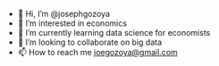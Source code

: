 - 👋 Hi, I’m @josephgozoya
- 👀 I’m interested in economics
- 🌱 I’m currently learning data science for economists
- 💞️ I’m looking to collaborate on big data
- 📫 How to reach me joegozoya@gmail.com

<!---
josephgozoya/josephgozoya is a ✨ special ✨ repository because its `README.md` (this file) appears on your GitHub profile.
You can click the Preview link to take a look at your changes.
--->
